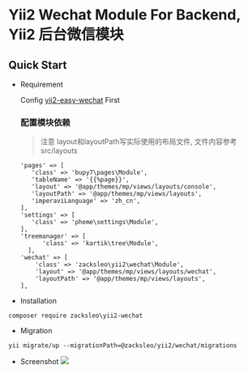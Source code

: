 # Yii2 Wechat Module For Backend,  Yii2 后台微信模块
 
## Quick Start 

* Requirement

  Config [yii2-easy-wechat](https://github.com/max-wen/yii2-easy-wechat) First  

   ### 配置模块依赖
  
  > 注意 layout和layoutPath写实际使用的布局文件, 文件内容参考 src/layouts
   
    ```
  'pages' => [
       'class' => 'bupy7\pages\Module',
       'tableName' => '{{%page}}',
       'layout' => '@app/themes/mp/views/layouts/console',
       'layoutPath' => '@app/themes/mp/views/layouts',
       'imperaviLanguage' => 'zh_cn',
   ],
  'settings' => [
       'class' => 'pheme\settings\Module',
  ],       
  'treemanager' => [
          'class' => 'kartik\tree\Module',
      ],
    'wechat' => [
        'class' => 'zacksleo\yii2\wechat\Module',
        'layout' => '@app/themes/mp/views/layouts/wechat',
        'layoutPath' => '@app/themes/mp/views/layouts',
    ],                
   ```

* Installation

```
composer require zacksleo\yii2-wechat

```
* Migration

```
yii migrate/up --migrationPath=@zacksleo/yii2/wechat/migrations

```
* Screenshot
![](http://ww2.sinaimg.cn/large/675eb504gw1faf64i67huj212d0itgnw.jpg)
